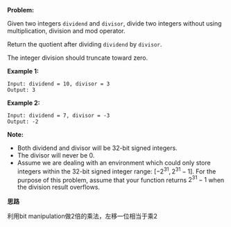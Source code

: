 **Problem:**

Given two integers `dividend` and `divisor`, divide two integers without using multiplication, division and mod operator.

Return the quotient after dividing `dividend` by `divisor`.

The integer division should truncate toward zero.

**Example 1:**
```
Input: dividend = 10, divisor = 3
Output: 3
```
**Example 2:**
```
Input: dividend = 7, divisor = -3
Output: -2
```
**Note:**

* Both dividend and divisor will be 32-bit signed integers.
* The divisor will never be 0.
* Assume we are dealing with an environment which could only store integers within the 32-bit signed integer range: [$−2^{31},  2^{31} − 1$]. For the purpose of this problem, assume that your function returns $2^{31} − 1$ when the division result overflows.

**思路**

利用bit manipulation做2倍的乘法，左移一位相当于乘2
